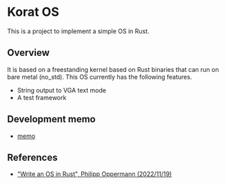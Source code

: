 # Korat OS

This is a project to implement a simple OS in Rust.


## Overview

It is based on a freestanding kernel based on Rust binaries that can run on 
bare metal (no_std). This OS currently has the following features.

- String output to VGA text mode
- A test framework


## Development memo

- [memo](/note/memo.md)


## References

- ["Write an OS in Rust", Philipp Oppermann (2022/11/19)](https://os.phil-opp.com/)
